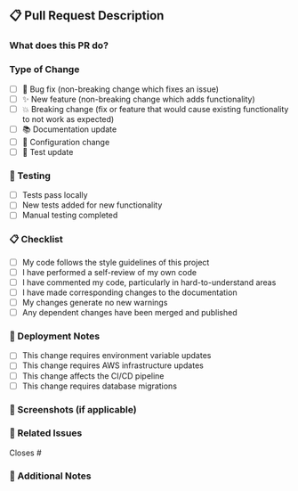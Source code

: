 ## 📋 Pull Request Description

### What does this PR do?
<!-- Describe the changes in this PR -->

### Type of Change
- [ ] 🐛 Bug fix (non-breaking change which fixes an issue)
- [ ] ✨ New feature (non-breaking change which adds functionality)
- [ ] 💥 Breaking change (fix or feature that would cause existing functionality to not work as expected)
- [ ] 📚 Documentation update
- [ ] 🔧 Configuration change
- [ ] 🧪 Test update

### 🧪 Testing
- [ ] Tests pass locally
- [ ] New tests added for new functionality
- [ ] Manual testing completed

### 📋 Checklist
- [ ] My code follows the style guidelines of this project
- [ ] I have performed a self-review of my own code
- [ ] I have commented my code, particularly in hard-to-understand areas
- [ ] I have made corresponding changes to the documentation
- [ ] My changes generate no new warnings
- [ ] Any dependent changes have been merged and published

### 🚀 Deployment Notes
- [ ] This change requires environment variable updates
- [ ] This change requires AWS infrastructure updates
- [ ] This change affects the CI/CD pipeline
- [ ] This change requires database migrations

### 📸 Screenshots (if applicable)
<!-- Add screenshots to help explain your changes -->

### 🔗 Related Issues
<!-- Link to related issues using #issue_number -->
Closes #

### 📝 Additional Notes
<!-- Any additional information that reviewers should know -->

